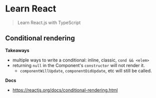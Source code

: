 # Learn React
> Learn React.js with TypeScript

## Conditional rendering

**Takeaways**

* multiple ways to write a conditional: inline, classic, `cond && <elem>`
* returning `null` in the Component's `constructor` will not render it.
    * `componentWillUpdate`, `componentDidUpdate`, etc will still be called.

**Docs**

* https://reactjs.org/docs/conditional-rendering.html


